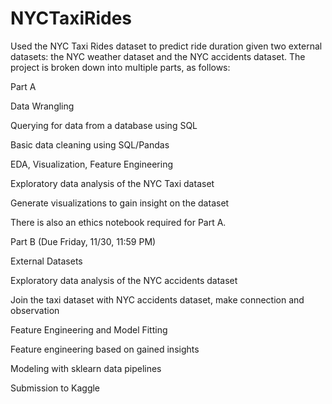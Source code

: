 # NYCTaxiRides

Used the NYC Taxi Rides dataset to predict ride duration given two external datasets: the NYC weather dataset and the NYC accidents dataset. The project is broken down into multiple parts, as follows:

Part A

Data Wrangling

Querying for data from a database using SQL

Basic data cleaning using SQL/Pandas

EDA, Visualization, Feature Engineering

Exploratory data analysis of the NYC Taxi dataset

Generate visualizations to gain insight on the dataset

There is also an ethics notebook required for Part A.


Part B (Due Friday, 11/30, 11:59 PM)

External Datasets

Exploratory data analysis of the NYC accidents dataset

Join the taxi dataset with NYC accidents dataset, make connection and observation

Feature Engineering and Model Fitting

Feature engineering based on gained insights

Modeling with sklearn data pipelines

Submission to Kaggle
